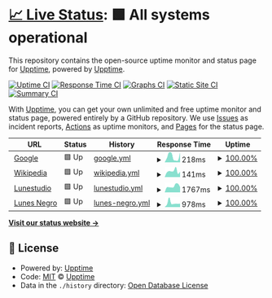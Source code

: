 # [📈 Live Status](https://demo.upptime.js.org): <!--live status--> **🟩 All systems operational**

This repository contains the open-source uptime monitor and status page for [Upptime](https://upptime.js.org), powered by [Upptime](https://github.com/upptime/upptime).

[![Uptime CI](https://github.com/whoisnegrello/upptimetest/workflows/Uptime%20CI/badge.svg)](https://github.com/whoisnegrello/upptimetest/actions?query=workflow%3A%22Uptime+CI%22)
[![Response Time CI](https://github.com/whoisnegrello/upptimetest/workflows/Response%20Time%20CI/badge.svg)](https://github.com/whoisnegrello/upptimetest/actions?query=workflow%3A%22Response+Time+CI%22)
[![Graphs CI](https://github.com/whoisnegrello/upptimetest/workflows/Graphs%20CI/badge.svg)](https://github.com/whoisnegrello/upptimetest/actions?query=workflow%3A%22Graphs+CI%22)
[![Static Site CI](https://github.com/whoisnegrello/upptimetest/workflows/Static%20Site%20CI/badge.svg)](https://github.com/whoisnegrello/upptimetest/actions?query=workflow%3A%22Static+Site+CI%22)
[![Summary CI](https://github.com/whoisnegrello/upptimetest/workflows/Summary%20CI/badge.svg)](https://github.com/whoisnegrello/upptimetest/actions?query=workflow%3A%22Summary+CI%22)

With [Upptime](https://upptime.js.org), you can get your own unlimited and free uptime monitor and status page, powered entirely by a GitHub repository. We use [Issues](https://github.com/upptime/upptime/issues) as incident reports, [Actions](https://github.com/whoisnegrello/upptimetest/actions) as uptime monitors, and [Pages](https://demo.upptime.js.org) for the status page.

<!--start: status pages-->
<!-- This summary is generated by Upptime (https://github.com/upptime/upptime) -->
<!-- Do not edit this manually, your changes will be overwritten -->
<!-- prettier-ignore -->
| URL | Status | History | Response Time | Uptime |
| --- | ------ | ------- | ------------- | ------ |
| <img alt="" src="https://favicons.githubusercontent.com/www.google.com" height="13"> [Google](https://www.google.com) | 🟩 Up | [google.yml](https://github.com/whoisnegrello/upptimetest/commits/HEAD/history/google.yml) | <details><summary><img alt="Response time graph" src="./graphs/google/response-time-week.png" height="20"> 218ms</summary><br><a href="https://whoisnegrello.github.io/upptimetest/history/google"><img alt="Response time 176" src="https://img.shields.io/endpoint?url=https%3A%2F%2Fraw.githubusercontent.com%2Fwhoisnegrello%2Fupptimetest%2FHEAD%2Fapi%2Fgoogle%2Fresponse-time.json"></a><br><a href="https://whoisnegrello.github.io/upptimetest/history/google"><img alt="24-hour response time 373" src="https://img.shields.io/endpoint?url=https%3A%2F%2Fraw.githubusercontent.com%2Fwhoisnegrello%2Fupptimetest%2FHEAD%2Fapi%2Fgoogle%2Fresponse-time-day.json"></a><br><a href="https://whoisnegrello.github.io/upptimetest/history/google"><img alt="7-day response time 218" src="https://img.shields.io/endpoint?url=https%3A%2F%2Fraw.githubusercontent.com%2Fwhoisnegrello%2Fupptimetest%2FHEAD%2Fapi%2Fgoogle%2Fresponse-time-week.json"></a><br><a href="https://whoisnegrello.github.io/upptimetest/history/google"><img alt="30-day response time 176" src="https://img.shields.io/endpoint?url=https%3A%2F%2Fraw.githubusercontent.com%2Fwhoisnegrello%2Fupptimetest%2FHEAD%2Fapi%2Fgoogle%2Fresponse-time-month.json"></a><br><a href="https://whoisnegrello.github.io/upptimetest/history/google"><img alt="1-year response time 176" src="https://img.shields.io/endpoint?url=https%3A%2F%2Fraw.githubusercontent.com%2Fwhoisnegrello%2Fupptimetest%2FHEAD%2Fapi%2Fgoogle%2Fresponse-time-year.json"></a></details> | <details><summary><a href="https://whoisnegrello.github.io/upptimetest/history/google">100.00%</a></summary><a href="https://whoisnegrello.github.io/upptimetest/history/google"><img alt="All-time uptime 100.00%" src="https://img.shields.io/endpoint?url=https%3A%2F%2Fraw.githubusercontent.com%2Fwhoisnegrello%2Fupptimetest%2FHEAD%2Fapi%2Fgoogle%2Fuptime.json"></a><br><a href="https://whoisnegrello.github.io/upptimetest/history/google"><img alt="24-hour uptime 100.00%" src="https://img.shields.io/endpoint?url=https%3A%2F%2Fraw.githubusercontent.com%2Fwhoisnegrello%2Fupptimetest%2FHEAD%2Fapi%2Fgoogle%2Fuptime-day.json"></a><br><a href="https://whoisnegrello.github.io/upptimetest/history/google"><img alt="7-day uptime 100.00%" src="https://img.shields.io/endpoint?url=https%3A%2F%2Fraw.githubusercontent.com%2Fwhoisnegrello%2Fupptimetest%2FHEAD%2Fapi%2Fgoogle%2Fuptime-week.json"></a><br><a href="https://whoisnegrello.github.io/upptimetest/history/google"><img alt="30-day uptime 100.00%" src="https://img.shields.io/endpoint?url=https%3A%2F%2Fraw.githubusercontent.com%2Fwhoisnegrello%2Fupptimetest%2FHEAD%2Fapi%2Fgoogle%2Fuptime-month.json"></a><br><a href="https://whoisnegrello.github.io/upptimetest/history/google"><img alt="1-year uptime 100.00%" src="https://img.shields.io/endpoint?url=https%3A%2F%2Fraw.githubusercontent.com%2Fwhoisnegrello%2Fupptimetest%2FHEAD%2Fapi%2Fgoogle%2Fuptime-year.json"></a></details>
| <img alt="" src="https://favicons.githubusercontent.com/en.wikipedia.org" height="13"> [Wikipedia](https://en.wikipedia.org) | 🟩 Up | [wikipedia.yml](https://github.com/whoisnegrello/upptimetest/commits/HEAD/history/wikipedia.yml) | <details><summary><img alt="Response time graph" src="./graphs/wikipedia/response-time-week.png" height="20"> 141ms</summary><br><a href="https://whoisnegrello.github.io/upptimetest/history/wikipedia"><img alt="Response time 159" src="https://img.shields.io/endpoint?url=https%3A%2F%2Fraw.githubusercontent.com%2Fwhoisnegrello%2Fupptimetest%2FHEAD%2Fapi%2Fwikipedia%2Fresponse-time.json"></a><br><a href="https://whoisnegrello.github.io/upptimetest/history/wikipedia"><img alt="24-hour response time 125" src="https://img.shields.io/endpoint?url=https%3A%2F%2Fraw.githubusercontent.com%2Fwhoisnegrello%2Fupptimetest%2FHEAD%2Fapi%2Fwikipedia%2Fresponse-time-day.json"></a><br><a href="https://whoisnegrello.github.io/upptimetest/history/wikipedia"><img alt="7-day response time 141" src="https://img.shields.io/endpoint?url=https%3A%2F%2Fraw.githubusercontent.com%2Fwhoisnegrello%2Fupptimetest%2FHEAD%2Fapi%2Fwikipedia%2Fresponse-time-week.json"></a><br><a href="https://whoisnegrello.github.io/upptimetest/history/wikipedia"><img alt="30-day response time 159" src="https://img.shields.io/endpoint?url=https%3A%2F%2Fraw.githubusercontent.com%2Fwhoisnegrello%2Fupptimetest%2FHEAD%2Fapi%2Fwikipedia%2Fresponse-time-month.json"></a><br><a href="https://whoisnegrello.github.io/upptimetest/history/wikipedia"><img alt="1-year response time 159" src="https://img.shields.io/endpoint?url=https%3A%2F%2Fraw.githubusercontent.com%2Fwhoisnegrello%2Fupptimetest%2FHEAD%2Fapi%2Fwikipedia%2Fresponse-time-year.json"></a></details> | <details><summary><a href="https://whoisnegrello.github.io/upptimetest/history/wikipedia">100.00%</a></summary><a href="https://whoisnegrello.github.io/upptimetest/history/wikipedia"><img alt="All-time uptime 100.00%" src="https://img.shields.io/endpoint?url=https%3A%2F%2Fraw.githubusercontent.com%2Fwhoisnegrello%2Fupptimetest%2FHEAD%2Fapi%2Fwikipedia%2Fuptime.json"></a><br><a href="https://whoisnegrello.github.io/upptimetest/history/wikipedia"><img alt="24-hour uptime 100.00%" src="https://img.shields.io/endpoint?url=https%3A%2F%2Fraw.githubusercontent.com%2Fwhoisnegrello%2Fupptimetest%2FHEAD%2Fapi%2Fwikipedia%2Fuptime-day.json"></a><br><a href="https://whoisnegrello.github.io/upptimetest/history/wikipedia"><img alt="7-day uptime 100.00%" src="https://img.shields.io/endpoint?url=https%3A%2F%2Fraw.githubusercontent.com%2Fwhoisnegrello%2Fupptimetest%2FHEAD%2Fapi%2Fwikipedia%2Fuptime-week.json"></a><br><a href="https://whoisnegrello.github.io/upptimetest/history/wikipedia"><img alt="30-day uptime 100.00%" src="https://img.shields.io/endpoint?url=https%3A%2F%2Fraw.githubusercontent.com%2Fwhoisnegrello%2Fupptimetest%2FHEAD%2Fapi%2Fwikipedia%2Fuptime-month.json"></a><br><a href="https://whoisnegrello.github.io/upptimetest/history/wikipedia"><img alt="1-year uptime 100.00%" src="https://img.shields.io/endpoint?url=https%3A%2F%2Fraw.githubusercontent.com%2Fwhoisnegrello%2Fupptimetest%2FHEAD%2Fapi%2Fwikipedia%2Fuptime-year.json"></a></details>
| <img alt="" src="https://favicons.githubusercontent.com/lunestudio.com.ar" height="13"> [Lunestudio](https://lunestudio.com.ar) | 🟩 Up | [lunestudio.yml](https://github.com/whoisnegrello/upptimetest/commits/HEAD/history/lunestudio.yml) | <details><summary><img alt="Response time graph" src="./graphs/lunestudio/response-time-week.png" height="20"> 1767ms</summary><br><a href="https://whoisnegrello.github.io/upptimetest/history/lunestudio"><img alt="Response time 1783" src="https://img.shields.io/endpoint?url=https%3A%2F%2Fraw.githubusercontent.com%2Fwhoisnegrello%2Fupptimetest%2FHEAD%2Fapi%2Flunestudio%2Fresponse-time.json"></a><br><a href="https://whoisnegrello.github.io/upptimetest/history/lunestudio"><img alt="24-hour response time 1517" src="https://img.shields.io/endpoint?url=https%3A%2F%2Fraw.githubusercontent.com%2Fwhoisnegrello%2Fupptimetest%2FHEAD%2Fapi%2Flunestudio%2Fresponse-time-day.json"></a><br><a href="https://whoisnegrello.github.io/upptimetest/history/lunestudio"><img alt="7-day response time 1767" src="https://img.shields.io/endpoint?url=https%3A%2F%2Fraw.githubusercontent.com%2Fwhoisnegrello%2Fupptimetest%2FHEAD%2Fapi%2Flunestudio%2Fresponse-time-week.json"></a><br><a href="https://whoisnegrello.github.io/upptimetest/history/lunestudio"><img alt="30-day response time 1783" src="https://img.shields.io/endpoint?url=https%3A%2F%2Fraw.githubusercontent.com%2Fwhoisnegrello%2Fupptimetest%2FHEAD%2Fapi%2Flunestudio%2Fresponse-time-month.json"></a><br><a href="https://whoisnegrello.github.io/upptimetest/history/lunestudio"><img alt="1-year response time 1783" src="https://img.shields.io/endpoint?url=https%3A%2F%2Fraw.githubusercontent.com%2Fwhoisnegrello%2Fupptimetest%2FHEAD%2Fapi%2Flunestudio%2Fresponse-time-year.json"></a></details> | <details><summary><a href="https://whoisnegrello.github.io/upptimetest/history/lunestudio">100.00%</a></summary><a href="https://whoisnegrello.github.io/upptimetest/history/lunestudio"><img alt="All-time uptime 100.00%" src="https://img.shields.io/endpoint?url=https%3A%2F%2Fraw.githubusercontent.com%2Fwhoisnegrello%2Fupptimetest%2FHEAD%2Fapi%2Flunestudio%2Fuptime.json"></a><br><a href="https://whoisnegrello.github.io/upptimetest/history/lunestudio"><img alt="24-hour uptime 100.00%" src="https://img.shields.io/endpoint?url=https%3A%2F%2Fraw.githubusercontent.com%2Fwhoisnegrello%2Fupptimetest%2FHEAD%2Fapi%2Flunestudio%2Fuptime-day.json"></a><br><a href="https://whoisnegrello.github.io/upptimetest/history/lunestudio"><img alt="7-day uptime 100.00%" src="https://img.shields.io/endpoint?url=https%3A%2F%2Fraw.githubusercontent.com%2Fwhoisnegrello%2Fupptimetest%2FHEAD%2Fapi%2Flunestudio%2Fuptime-week.json"></a><br><a href="https://whoisnegrello.github.io/upptimetest/history/lunestudio"><img alt="30-day uptime 100.00%" src="https://img.shields.io/endpoint?url=https%3A%2F%2Fraw.githubusercontent.com%2Fwhoisnegrello%2Fupptimetest%2FHEAD%2Fapi%2Flunestudio%2Fuptime-month.json"></a><br><a href="https://whoisnegrello.github.io/upptimetest/history/lunestudio"><img alt="1-year uptime 100.00%" src="https://img.shields.io/endpoint?url=https%3A%2F%2Fraw.githubusercontent.com%2Fwhoisnegrello%2Fupptimetest%2FHEAD%2Fapi%2Flunestudio%2Fuptime-year.json"></a></details>
| <img alt="" src="https://favicons.githubusercontent.com/lunesnegro.com.ar" height="13"> [Lunes Negro](https://lunesnegro.com.ar) | 🟩 Up | [lunes-negro.yml](https://github.com/whoisnegrello/upptimetest/commits/HEAD/history/lunes-negro.yml) | <details><summary><img alt="Response time graph" src="./graphs/lunes-negro/response-time-week.png" height="20"> 978ms</summary><br><a href="https://whoisnegrello.github.io/upptimetest/history/lunes-negro"><img alt="Response time 890" src="https://img.shields.io/endpoint?url=https%3A%2F%2Fraw.githubusercontent.com%2Fwhoisnegrello%2Fupptimetest%2FHEAD%2Fapi%2Flunes-negro%2Fresponse-time.json"></a><br><a href="https://whoisnegrello.github.io/upptimetest/history/lunes-negro"><img alt="24-hour response time 829" src="https://img.shields.io/endpoint?url=https%3A%2F%2Fraw.githubusercontent.com%2Fwhoisnegrello%2Fupptimetest%2FHEAD%2Fapi%2Flunes-negro%2Fresponse-time-day.json"></a><br><a href="https://whoisnegrello.github.io/upptimetest/history/lunes-negro"><img alt="7-day response time 978" src="https://img.shields.io/endpoint?url=https%3A%2F%2Fraw.githubusercontent.com%2Fwhoisnegrello%2Fupptimetest%2FHEAD%2Fapi%2Flunes-negro%2Fresponse-time-week.json"></a><br><a href="https://whoisnegrello.github.io/upptimetest/history/lunes-negro"><img alt="30-day response time 890" src="https://img.shields.io/endpoint?url=https%3A%2F%2Fraw.githubusercontent.com%2Fwhoisnegrello%2Fupptimetest%2FHEAD%2Fapi%2Flunes-negro%2Fresponse-time-month.json"></a><br><a href="https://whoisnegrello.github.io/upptimetest/history/lunes-negro"><img alt="1-year response time 890" src="https://img.shields.io/endpoint?url=https%3A%2F%2Fraw.githubusercontent.com%2Fwhoisnegrello%2Fupptimetest%2FHEAD%2Fapi%2Flunes-negro%2Fresponse-time-year.json"></a></details> | <details><summary><a href="https://whoisnegrello.github.io/upptimetest/history/lunes-negro">100.00%</a></summary><a href="https://whoisnegrello.github.io/upptimetest/history/lunes-negro"><img alt="All-time uptime 100.00%" src="https://img.shields.io/endpoint?url=https%3A%2F%2Fraw.githubusercontent.com%2Fwhoisnegrello%2Fupptimetest%2FHEAD%2Fapi%2Flunes-negro%2Fuptime.json"></a><br><a href="https://whoisnegrello.github.io/upptimetest/history/lunes-negro"><img alt="24-hour uptime 100.00%" src="https://img.shields.io/endpoint?url=https%3A%2F%2Fraw.githubusercontent.com%2Fwhoisnegrello%2Fupptimetest%2FHEAD%2Fapi%2Flunes-negro%2Fuptime-day.json"></a><br><a href="https://whoisnegrello.github.io/upptimetest/history/lunes-negro"><img alt="7-day uptime 100.00%" src="https://img.shields.io/endpoint?url=https%3A%2F%2Fraw.githubusercontent.com%2Fwhoisnegrello%2Fupptimetest%2FHEAD%2Fapi%2Flunes-negro%2Fuptime-week.json"></a><br><a href="https://whoisnegrello.github.io/upptimetest/history/lunes-negro"><img alt="30-day uptime 100.00%" src="https://img.shields.io/endpoint?url=https%3A%2F%2Fraw.githubusercontent.com%2Fwhoisnegrello%2Fupptimetest%2FHEAD%2Fapi%2Flunes-negro%2Fuptime-month.json"></a><br><a href="https://whoisnegrello.github.io/upptimetest/history/lunes-negro"><img alt="1-year uptime 100.00%" src="https://img.shields.io/endpoint?url=https%3A%2F%2Fraw.githubusercontent.com%2Fwhoisnegrello%2Fupptimetest%2FHEAD%2Fapi%2Flunes-negro%2Fuptime-year.json"></a></details>

<!--end: status pages-->

[**Visit our status website →**](https://demo.upptime.js.org)

## 📄 License

- Powered by: [Upptime](https://github.com/upptime/upptime)
- Code: [MIT](./LICENSE) © [Upptime](https://upptime.js.org)
- Data in the `./history` directory: [Open Database License](https://opendatacommons.org/licenses/odbl/1-0/)
